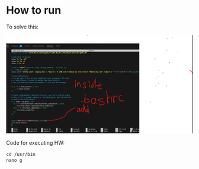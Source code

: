 
# How to run

To solve this:

![picture01](doc/p01.jpg)

Code for executing HW:

    cd /usr/bin
    nano g